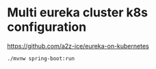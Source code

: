 # Multi eureka cluster k8s configuration

https://github.com/a2z-ice/eureka-on-kubernetes

```shell
./mvnw spring-boot:run
```
